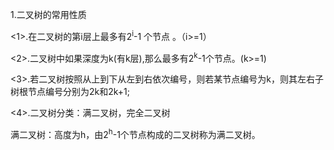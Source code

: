 1.二叉树的常用性质

<1>.在二叉树的第i层上最多有2<sup>i</sup>-1 个节点 。（i>=1）

<2>.二叉树中如果深度为k(有k层),那么最多有2<sup>k</sup>-1个节点。(k>=1)

<3>.若二叉树按照从上到下从左到右依次编号，则若某节点编号为k，则其左右子树根节点编号分别为2k和2k+1;

<4>.二叉树分类：满二叉树，完全二叉树

满二叉树：高度为h，由2<sup>h</sup>-1个节点构成的二叉树称为满二叉树。   
<img alt="" src="https://img-blog.csdn.net/20180221195752327">   


<img alt="" src="https://img-blog.csdn.net/20180221195816458">
